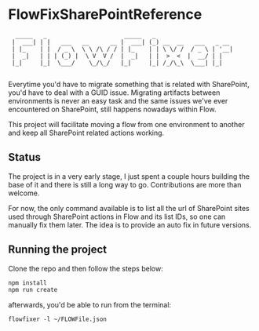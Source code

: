# FlowFixSharePointReference

```
  _____   _                      _____   _                      
 |  ___| | |   ___   __      __ |  ___| (_) __  __   ___   _ __ 
 | |_    | |  / _ \  \ \ /\ / / | |_    | | \ \/ /  / _ \ | '__|
 |  _|   | | | (_) |  \ V  V /  |  _|   | |  >  <  |  __/ | |   
 |_|     |_|  \___/    \_/\_/   |_|     |_| /_/\_\  \___| |_|   
                                                                
```

Everytime you'd have to migrate something that is related with SharePoint, you'd have to deal with a GUID issue. Migrating artifacts between environments is never an easy task and the same issues we've ever encountered on SharePoint, still happens nowadays within Flow.

This project will facilitate moving a flow from one environment to another and keep all SharePoint related actions working.

## Status
The project is in a very early stage, I just spent a couple hours building the base of it and there is still a long way to go. Contributions are more than welcome.

For now, the only command available is to list all the url of SharePoint sites used through SharePoint actions in Flow and its list IDs, so one can manually fix them later. The idea is to provide an auto fix in future versions.

## Running the project
Clone the repo and then follow the steps below:

```bash
npm install
npm run create
```

afterwards, you'd be able to run from the terminal:

```
flowfixer -l ~/FLOWFile.json 
```
